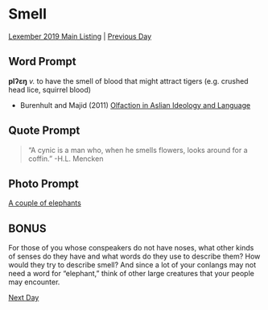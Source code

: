 # Smell
[Lexember 2019 Main Listing](_prompts/r-conlangs/lexember/2019/toc_lex19.md) | [Previous Day](_prompts/r-conlangs/lexember/2019/prompts/w3/19.md)

## Word Prompt

**plʔɛŋ** _v._ to have the smell of blood that might attract tigers (e.g. crushed head lice, squirrel blood)

+ Burenhult and Majid (2011) [Olfaction in Aslian Ideology and Language](https://pdfs.semanticscholar.org/46bc/dbe8c6c2a8ba2b123bef3d9e6e60446687e1.pdf)

## Quote Prompt

> “A cynic is a man who, when he smells flowers, looks around for a coffin.” -H.L. Mencken

## Photo Prompt

[A couple of elephants](https://bit.ly/35HoV1W)

## BONUS

For those of you whose conspeakers do not have noses, what other kinds of senses do they have and what words do they use to describe them? How would they try to describe smell? And since a lot of your conlangs may not need a word for “elephant,” think of other large creatures that your people may encounter.

[Next Day](_prompts/r-conlangs/lexember/2019/prompts/w3/21.md)